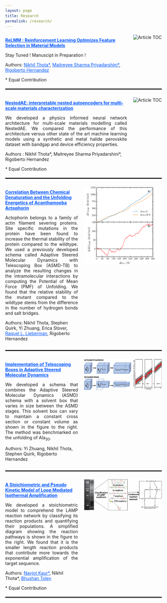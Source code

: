 ```yaml
---
layout: page
title: Research
permalink: /research/
---
```


<div style="display: flex; align-items: flex-start; margin-bottom: 20px;">
  <div style="flex: 1;">
    <p><strong><a href="https://doi.org/10.1016/j.bpj.2022.11.2941" style="color: #0055ff">
      ReLMM : Reinforcement Learning Optimizes Feature Selection in Material Models
    </a></strong></p>
    <p align='justify'> Stay Tuned ! Manuscipt in Preparation !</p>
    <p>Authors: <a href="https://scholar.google.com/citations?user=2ewiheKHM4gC&hl=en" style="color: #0055ff">Nikhil Thota*</a>, 
                  <a href="https://scholar.google.com/citations?user=gH4cHSYAAAAJ&hl=en" style="color: #0055ff">Maitreyee Sharma Priyadarshini*</a>, 
                  <a href="https://scholar.google.com/citations?hl=en&user=dFKxViMAAAAJ" style="color: #0055ff">Rigoberto Hernandez</a>
    </p>
    * Equal Contribution
  </div>
  <div style="margin-left: 20px; margin-top: 5px">
    <!-- <img src="LINK_TO_SECOND_ARTICLE_IMAGE" alt="Article TOC" style="width: 100px;"> -->
    <img alt="Article TOC" style="width: 100px;">
  </div>
</div>

<hr style="border: 1px solid black;"/>

<div style="display: flex; align-items: flex-start; margin-bottom: 20px; margin-top: 20px;">
  <div style="flex: 1;">
    <p><strong><a href="https://doi.org/10.1039/D3MH01484C" style="color: #0055ff">
      NestedAE: interpretable nested autoencoders for multi-scale materials characterization
    </a></strong></p>
    <p align='justify'>We developed a physics informed 
    neural network architecture for multi-scale materials
    modelling called NestedAE. We compared the performance 
    of this architecture versus other state of the art 
    machine learning models using a
    synthetic and metal halide perovskite dataset with 
    bandgap and device efficiency properties.</p>
    <p> Authors : Nikhil Thota*, 
                  Maitreyee Sharma Priyadarshini*, 
                  Rigoberto Hernandez
    </p>
    * Equal Contribution
  </div>
  <div style="margin-left: 20px; margin-top:5px">
    <img src="/assets/NestedAE_toc.pdf" alt="Article TOC" style="width: 250px; height: 125px">
  </div>
</div>

<hr style="border: 1px solid black;"/>

<div style="display: flex; align-items: flex-start; margin-bottom: 10px; margin-top: 20px">
  <div style="flex: 1;">
    <p><strong><a href="https://doi.org/10.1016/j.bpj.2022.11.2941" style="color: #0055ff">
      Correlation Between Chemical Denaturation and the Unfolding Energetics of Acanthamoeba Actophorin
    </a></strong></p>
    <p align='justify'>Actophorin belongs to a family
    of actin filament severing proteins. Site specific
    mutations in the protein have been found to increase the
    thermal stability of the protein compared to the wildtype.
    We used a previously developed schema called Adaptive Steered Molecular
    Dynamics with Telescoping Box (ASMD-TB) to analyze the 
    resulting changes in the intramolecular interactions 
    by computing the Potential of Mean Force (PMF)
    of Unfolding. We found that the relative stability 
    of the mutant compared to the wildtype stems from
    the difference in the number of hydrogen bonds and salt bridges.</p>
    <p>Authors: Nikhil Thota,
                Stephen Quirk,
                Yi Zhuang,
                Erica Stover,
                <a href="https://scholar.google.com/citations?user=qmtLr9kAAAAJ&hl=en&oi=ao" style="color: #0055ff">Raquel L. Lieberman</a>,
                Rigoberto Hernandez
    </p>
  </div>
  <div style="margin-left: 20px; margin-top: 5px">
    <img src="/assets/acto_toc.pdf" alt="Article TOC" style="width: 250px; height: 250px">
  </div>
</div>

<hr style="border: 1px solid black;"/>

<div style="display: flex; align-items: flex-start; margin-bottom: 10px; margin-top: 20px">
  <div style="flex: 1;">
    <p><strong><a href="https://doi.org/10.1021/acs.jctc.2c00498" style="color: #0055ff">
      Implementation of Telescoping Boxes in Adaptive Steered Molecular Dynamics
    </a></strong></p>
    <p align='justify'> We developed a schema that combines the
    Adaptive Steered Molecular Dynamics (ASMD) schema with a solvent
    box that varies in size between the ASMD stages. This solvent
    box can vary to maintain a constant cross section or constant
    volume as shown in the figure to the right. The method
    was benchmarked on the unfolding of Ala<sub>30</sub>.
    </p>
    <p>Authors: Yi Zhuang,
                Nikhil Thota,
                Stephen Quirk,
                Rigoberto Hernandez
    </p>
  </div>
  <div style="margin-left: 20px; margin-top: 5px">
    <img src="/assets/ASMD-TB_toc.pdf" alt="Article TOC" style="width: 250px; height: 100px">
  </div>
</div>

<hr style="border: 1px solid black;"/>

<div style="display: flex; align-items: flex-start; margin-bottom: 20px; margin-top: 20px">
  <div style="flex: 1;">
    <p><strong><a href="https://doi.org/10.1016/j.csbj.2020.08.020" style="color: #0055ff">
      A Stoichiometric and Pseudo Kinetic Model of Loop Mediated Isothermal Amplification
    </a></strong></p>
    <p align='justify'> 
    We developed a stoichiometric model to comprehend
    the LAMP reaction network by classifying its reaction
    products and quantifying their populations. A simplified
    diagram showing the reaction pathways is shown in the
    figure to the right. We found that it is the smaller
    length reaction products that contribute more towards
    the exponential amplification of the target sequence.
    </p>
    <p>Authors: <a href="https://scholar.google.com/citations?user=VZbTwt4AAAAJ&hl=en" style="color: #0055ff">Navjot Kaur*</a>,
                Nikhil Thota*,
                <a href="https://scholar.google.com/citations?hl=en&user=BLDPdAIAAAAJ" style="color: #0055ff"> Bhushan Toley</a>
    </p>
    * Equal Contribution
  </div>
  <div style="margin-left: 20px; margin-top: 5px">
    <img src="/assets/LAMP_toc.pdf" alt="Article TOC" style="width: 250px; height: 100px">
  </div>
</div>

<hr style="border: 1px solid black;"/>

